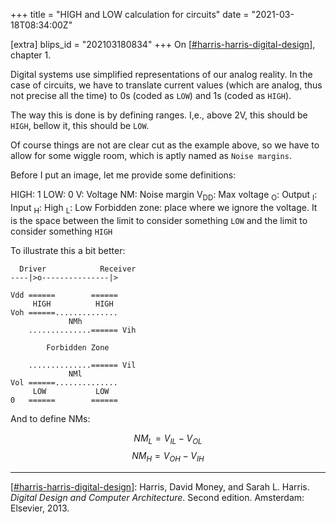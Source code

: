 +++
title = "HIGH and LOW calculation for circuits"
date = "2021-03-18T08:34:00Z"

[extra]
blips_id = "202103180834"
+++
On [[#harris-harris-digital-design](/blips/tags/harris-harris-digital-design)], chapter 1.

Digital systems use simplified representations of our analog reality. In the case of circuits, we have to translate current values (which are analog, thus not precise all the time) to 0s (coded as `LOW`) and 1s (coded as `HIGH`).

The way this is done is by defining ranges.  I,e., above 2V, this should be `HIGH`, bellow it, this should be `LOW`.

Of course things are not are clear cut as the example above, so we have to allow for some wiggle room, which is aptly named as `Noise margins`.

Before I put an image, let me provide some definitions:

HIGH: 1
LOW: 0
V: Voltage
NM: Noise margin
V<sub>DD</sub>: Max voltage
<sub>O</sub>: Output
<sub>I</sub>: Input
<sub>H</sub>: High
<sub>L</sub>: Low
Forbidden zone: place where we ignore the voltage. It is the space between the limit to consider something `LOW` and the limit to consider something `HIGH`

To illustrate this a bit better:

```
  Driver            Receiver
----|>o---------------|>

Vdd ======        ======
     HIGH          HIGH
Voh ======..............        
             NMh
    ..............====== Vih
				  
        Forbidden Zone
		
    ..............====== Vil
             NMl
Vol ======..............        
     LOW           LOW
0   ======        ======

```

And to define NMs:

$$NM_L = V_{IL} - V_{OL}$$
$$NM_H = V_{OH} - V_{IH}$$

---




[[#harris-harris-digital-design](/blips/tags/harris-harris-digital-design)]: Harris, David Money, and Sarah L. Harris. _Digital Design and Computer Architecture_. Second edition. Amsterdam: Elsevier, 2013. 
